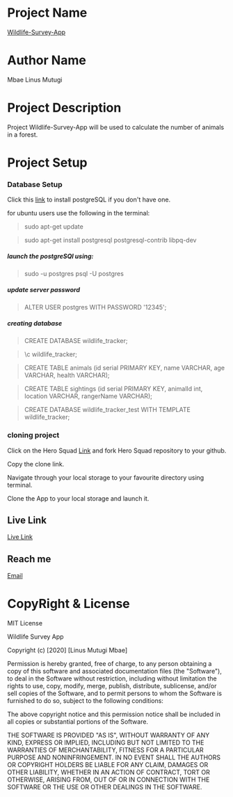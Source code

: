 # Project Name
[Wildlife-Survey-App](https://github.com/linusmbae/Wildlife-Survey-App.git)
# Author Name
Mbae Linus Mutugi
# Project Description
Project Wildlife-Survey-App will be used to calculate the number of animals in a forest.

# Project Setup
### Database Setup
Click this [link](https://www.postgresql.org/download/) to install postgreSQL if you don't have one.

for ubuntu users use the following in the terminal:

> sudo apt-get update

> sudo apt-get install postgresql postgresql-contrib libpq-dev

##### launch the postgreSQl using:

> sudo -u postgres psql -U postgres

##### update server password

>ALTER USER postgres WITH PASSWORD '12345';


 ##### creating database
> CREATE DATABASE wildlife_tracker;

>\c wildlife_tracker;

> CREATE TABLE animals (id serial PRIMARY KEY, name VARCHAR, age VARCHAR, health VARCHAR);

>CREATE TABLE sightings (id serial PRIMARY KEY, animalId int, location VARCHAR, rangerName VARCHAR);

 > CREATE DATABASE wildlife_tracker_test WITH TEMPLATE wildlife_tracker;

### cloning project

Click on the Hero Squad [Link](https://github.com/linusmbae/Wildlife-Survey-App.git) and fork Hero Squad repository to your github.

Copy the clone link.

Navigate through your local storage to your favourite directory using terminal.

Clone the App to your local storage and launch it.
 
 ## Live Link
 [Live Link]()
 
## Reach me
[Email](linusmutugi5178@gmail.com) 

# CopyRight & License
MIT License

Wildlife Survey App

Copyright (c) [2020] [Linus Mutugi Mbae]

Permission is hereby granted, free of charge, to any person obtaining a copy
of this software and associated documentation files (the "Software"), to deal
in the Software without restriction, including without limitation the rights
to use, copy, modify, merge, publish, distribute, sublicense, and/or sell
copies of the Software, and to permit persons to whom the Software is
furnished to do so, subject to the following conditions:

The above copyright notice and this permission notice shall be included in all
copies or substantial portions of the Software.

THE SOFTWARE IS PROVIDED "AS IS", WITHOUT WARRANTY OF ANY KIND, EXPRESS OR
IMPLIED, INCLUDING BUT NOT LIMITED TO THE WARRANTIES OF MERCHANTABILITY,
FITNESS FOR A PARTICULAR PURPOSE AND NONINFRINGEMENT. IN NO EVENT SHALL THE
AUTHORS OR COPYRIGHT HOLDERS BE LIABLE FOR ANY CLAIM, DAMAGES OR OTHER
LIABILITY, WHETHER IN AN ACTION OF CONTRACT, TORT OR OTHERWISE, ARISING FROM,
OUT OF OR IN CONNECTION WITH THE SOFTWARE OR THE USE OR OTHER DEALINGS IN THE
SOFTWARE.
